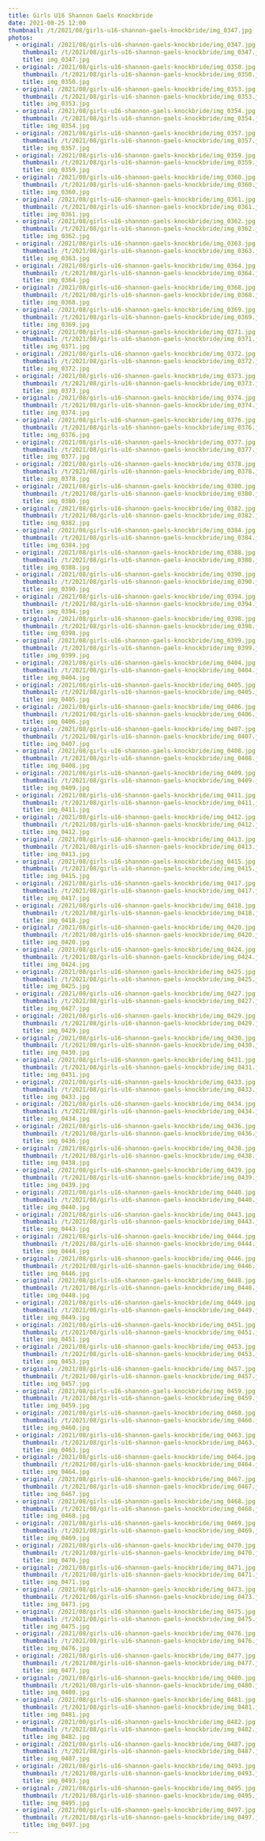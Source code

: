```yaml
---
title: Girls U16 Shannon Gaels Knockbride
date: 2021-08-25 12:00
thumbnail: /t/2021/08/girls-u16-shannon-gaels-knockbride/img_0347.jpg
photos:
  - original: /2021/08/girls-u16-shannon-gaels-knockbride/img_0347.jpg
    thumbnail: /t/2021/08/girls-u16-shannon-gaels-knockbride/img_0347.jpg
    title: img_0347.jpg
  - original: /2021/08/girls-u16-shannon-gaels-knockbride/img_0350.jpg
    thumbnail: /t/2021/08/girls-u16-shannon-gaels-knockbride/img_0350.jpg
    title: img_0350.jpg
  - original: /2021/08/girls-u16-shannon-gaels-knockbride/img_0353.jpg
    thumbnail: /t/2021/08/girls-u16-shannon-gaels-knockbride/img_0353.jpg
    title: img_0353.jpg
  - original: /2021/08/girls-u16-shannon-gaels-knockbride/img_0354.jpg
    thumbnail: /t/2021/08/girls-u16-shannon-gaels-knockbride/img_0354.jpg
    title: img_0354.jpg
  - original: /2021/08/girls-u16-shannon-gaels-knockbride/img_0357.jpg
    thumbnail: /t/2021/08/girls-u16-shannon-gaels-knockbride/img_0357.jpg
    title: img_0357.jpg
  - original: /2021/08/girls-u16-shannon-gaels-knockbride/img_0359.jpg
    thumbnail: /t/2021/08/girls-u16-shannon-gaels-knockbride/img_0359.jpg
    title: img_0359.jpg
  - original: /2021/08/girls-u16-shannon-gaels-knockbride/img_0360.jpg
    thumbnail: /t/2021/08/girls-u16-shannon-gaels-knockbride/img_0360.jpg
    title: img_0360.jpg
  - original: /2021/08/girls-u16-shannon-gaels-knockbride/img_0361.jpg
    thumbnail: /t/2021/08/girls-u16-shannon-gaels-knockbride/img_0361.jpg
    title: img_0361.jpg
  - original: /2021/08/girls-u16-shannon-gaels-knockbride/img_0362.jpg
    thumbnail: /t/2021/08/girls-u16-shannon-gaels-knockbride/img_0362.jpg
    title: img_0362.jpg
  - original: /2021/08/girls-u16-shannon-gaels-knockbride/img_0363.jpg
    thumbnail: /t/2021/08/girls-u16-shannon-gaels-knockbride/img_0363.jpg
    title: img_0363.jpg
  - original: /2021/08/girls-u16-shannon-gaels-knockbride/img_0364.jpg
    thumbnail: /t/2021/08/girls-u16-shannon-gaels-knockbride/img_0364.jpg
    title: img_0364.jpg
  - original: /2021/08/girls-u16-shannon-gaels-knockbride/img_0368.jpg
    thumbnail: /t/2021/08/girls-u16-shannon-gaels-knockbride/img_0368.jpg
    title: img_0368.jpg
  - original: /2021/08/girls-u16-shannon-gaels-knockbride/img_0369.jpg
    thumbnail: /t/2021/08/girls-u16-shannon-gaels-knockbride/img_0369.jpg
    title: img_0369.jpg
  - original: /2021/08/girls-u16-shannon-gaels-knockbride/img_0371.jpg
    thumbnail: /t/2021/08/girls-u16-shannon-gaels-knockbride/img_0371.jpg
    title: img_0371.jpg
  - original: /2021/08/girls-u16-shannon-gaels-knockbride/img_0372.jpg
    thumbnail: /t/2021/08/girls-u16-shannon-gaels-knockbride/img_0372.jpg
    title: img_0372.jpg
  - original: /2021/08/girls-u16-shannon-gaels-knockbride/img_0373.jpg
    thumbnail: /t/2021/08/girls-u16-shannon-gaels-knockbride/img_0373.jpg
    title: img_0373.jpg
  - original: /2021/08/girls-u16-shannon-gaels-knockbride/img_0374.jpg
    thumbnail: /t/2021/08/girls-u16-shannon-gaels-knockbride/img_0374.jpg
    title: img_0374.jpg
  - original: /2021/08/girls-u16-shannon-gaels-knockbride/img_0376.jpg
    thumbnail: /t/2021/08/girls-u16-shannon-gaels-knockbride/img_0376.jpg
    title: img_0376.jpg
  - original: /2021/08/girls-u16-shannon-gaels-knockbride/img_0377.jpg
    thumbnail: /t/2021/08/girls-u16-shannon-gaels-knockbride/img_0377.jpg
    title: img_0377.jpg
  - original: /2021/08/girls-u16-shannon-gaels-knockbride/img_0378.jpg
    thumbnail: /t/2021/08/girls-u16-shannon-gaels-knockbride/img_0378.jpg
    title: img_0378.jpg
  - original: /2021/08/girls-u16-shannon-gaels-knockbride/img_0380.jpg
    thumbnail: /t/2021/08/girls-u16-shannon-gaels-knockbride/img_0380.jpg
    title: img_0380.jpg
  - original: /2021/08/girls-u16-shannon-gaels-knockbride/img_0382.jpg
    thumbnail: /t/2021/08/girls-u16-shannon-gaels-knockbride/img_0382.jpg
    title: img_0382.jpg
  - original: /2021/08/girls-u16-shannon-gaels-knockbride/img_0384.jpg
    thumbnail: /t/2021/08/girls-u16-shannon-gaels-knockbride/img_0384.jpg
    title: img_0384.jpg
  - original: /2021/08/girls-u16-shannon-gaels-knockbride/img_0388.jpg
    thumbnail: /t/2021/08/girls-u16-shannon-gaels-knockbride/img_0388.jpg
    title: img_0388.jpg
  - original: /2021/08/girls-u16-shannon-gaels-knockbride/img_0390.jpg
    thumbnail: /t/2021/08/girls-u16-shannon-gaels-knockbride/img_0390.jpg
    title: img_0390.jpg
  - original: /2021/08/girls-u16-shannon-gaels-knockbride/img_0394.jpg
    thumbnail: /t/2021/08/girls-u16-shannon-gaels-knockbride/img_0394.jpg
    title: img_0394.jpg
  - original: /2021/08/girls-u16-shannon-gaels-knockbride/img_0398.jpg
    thumbnail: /t/2021/08/girls-u16-shannon-gaels-knockbride/img_0398.jpg
    title: img_0398.jpg
  - original: /2021/08/girls-u16-shannon-gaels-knockbride/img_0399.jpg
    thumbnail: /t/2021/08/girls-u16-shannon-gaels-knockbride/img_0399.jpg
    title: img_0399.jpg
  - original: /2021/08/girls-u16-shannon-gaels-knockbride/img_0404.jpg
    thumbnail: /t/2021/08/girls-u16-shannon-gaels-knockbride/img_0404.jpg
    title: img_0404.jpg
  - original: /2021/08/girls-u16-shannon-gaels-knockbride/img_0405.jpg
    thumbnail: /t/2021/08/girls-u16-shannon-gaels-knockbride/img_0405.jpg
    title: img_0405.jpg
  - original: /2021/08/girls-u16-shannon-gaels-knockbride/img_0406.jpg
    thumbnail: /t/2021/08/girls-u16-shannon-gaels-knockbride/img_0406.jpg
    title: img_0406.jpg
  - original: /2021/08/girls-u16-shannon-gaels-knockbride/img_0407.jpg
    thumbnail: /t/2021/08/girls-u16-shannon-gaels-knockbride/img_0407.jpg
    title: img_0407.jpg
  - original: /2021/08/girls-u16-shannon-gaels-knockbride/img_0408.jpg
    thumbnail: /t/2021/08/girls-u16-shannon-gaels-knockbride/img_0408.jpg
    title: img_0408.jpg
  - original: /2021/08/girls-u16-shannon-gaels-knockbride/img_0409.jpg
    thumbnail: /t/2021/08/girls-u16-shannon-gaels-knockbride/img_0409.jpg
    title: img_0409.jpg
  - original: /2021/08/girls-u16-shannon-gaels-knockbride/img_0411.jpg
    thumbnail: /t/2021/08/girls-u16-shannon-gaels-knockbride/img_0411.jpg
    title: img_0411.jpg
  - original: /2021/08/girls-u16-shannon-gaels-knockbride/img_0412.jpg
    thumbnail: /t/2021/08/girls-u16-shannon-gaels-knockbride/img_0412.jpg
    title: img_0412.jpg
  - original: /2021/08/girls-u16-shannon-gaels-knockbride/img_0413.jpg
    thumbnail: /t/2021/08/girls-u16-shannon-gaels-knockbride/img_0413.jpg
    title: img_0413.jpg
  - original: /2021/08/girls-u16-shannon-gaels-knockbride/img_0415.jpg
    thumbnail: /t/2021/08/girls-u16-shannon-gaels-knockbride/img_0415.jpg
    title: img_0415.jpg
  - original: /2021/08/girls-u16-shannon-gaels-knockbride/img_0417.jpg
    thumbnail: /t/2021/08/girls-u16-shannon-gaels-knockbride/img_0417.jpg
    title: img_0417.jpg
  - original: /2021/08/girls-u16-shannon-gaels-knockbride/img_0418.jpg
    thumbnail: /t/2021/08/girls-u16-shannon-gaels-knockbride/img_0418.jpg
    title: img_0418.jpg
  - original: /2021/08/girls-u16-shannon-gaels-knockbride/img_0420.jpg
    thumbnail: /t/2021/08/girls-u16-shannon-gaels-knockbride/img_0420.jpg
    title: img_0420.jpg
  - original: /2021/08/girls-u16-shannon-gaels-knockbride/img_0424.jpg
    thumbnail: /t/2021/08/girls-u16-shannon-gaels-knockbride/img_0424.jpg
    title: img_0424.jpg
  - original: /2021/08/girls-u16-shannon-gaels-knockbride/img_0425.jpg
    thumbnail: /t/2021/08/girls-u16-shannon-gaels-knockbride/img_0425.jpg
    title: img_0425.jpg
  - original: /2021/08/girls-u16-shannon-gaels-knockbride/img_0427.jpg
    thumbnail: /t/2021/08/girls-u16-shannon-gaels-knockbride/img_0427.jpg
    title: img_0427.jpg
  - original: /2021/08/girls-u16-shannon-gaels-knockbride/img_0429.jpg
    thumbnail: /t/2021/08/girls-u16-shannon-gaels-knockbride/img_0429.jpg
    title: img_0429.jpg
  - original: /2021/08/girls-u16-shannon-gaels-knockbride/img_0430.jpg
    thumbnail: /t/2021/08/girls-u16-shannon-gaels-knockbride/img_0430.jpg
    title: img_0430.jpg
  - original: /2021/08/girls-u16-shannon-gaels-knockbride/img_0431.jpg
    thumbnail: /t/2021/08/girls-u16-shannon-gaels-knockbride/img_0431.jpg
    title: img_0431.jpg
  - original: /2021/08/girls-u16-shannon-gaels-knockbride/img_0433.jpg
    thumbnail: /t/2021/08/girls-u16-shannon-gaels-knockbride/img_0433.jpg
    title: img_0433.jpg
  - original: /2021/08/girls-u16-shannon-gaels-knockbride/img_0434.jpg
    thumbnail: /t/2021/08/girls-u16-shannon-gaels-knockbride/img_0434.jpg
    title: img_0434.jpg
  - original: /2021/08/girls-u16-shannon-gaels-knockbride/img_0436.jpg
    thumbnail: /t/2021/08/girls-u16-shannon-gaels-knockbride/img_0436.jpg
    title: img_0436.jpg
  - original: /2021/08/girls-u16-shannon-gaels-knockbride/img_0438.jpg
    thumbnail: /t/2021/08/girls-u16-shannon-gaels-knockbride/img_0438.jpg
    title: img_0438.jpg
  - original: /2021/08/girls-u16-shannon-gaels-knockbride/img_0439.jpg
    thumbnail: /t/2021/08/girls-u16-shannon-gaels-knockbride/img_0439.jpg
    title: img_0439.jpg
  - original: /2021/08/girls-u16-shannon-gaels-knockbride/img_0440.jpg
    thumbnail: /t/2021/08/girls-u16-shannon-gaels-knockbride/img_0440.jpg
    title: img_0440.jpg
  - original: /2021/08/girls-u16-shannon-gaels-knockbride/img_0443.jpg
    thumbnail: /t/2021/08/girls-u16-shannon-gaels-knockbride/img_0443.jpg
    title: img_0443.jpg
  - original: /2021/08/girls-u16-shannon-gaels-knockbride/img_0444.jpg
    thumbnail: /t/2021/08/girls-u16-shannon-gaels-knockbride/img_0444.jpg
    title: img_0444.jpg
  - original: /2021/08/girls-u16-shannon-gaels-knockbride/img_0446.jpg
    thumbnail: /t/2021/08/girls-u16-shannon-gaels-knockbride/img_0446.jpg
    title: img_0446.jpg
  - original: /2021/08/girls-u16-shannon-gaels-knockbride/img_0448.jpg
    thumbnail: /t/2021/08/girls-u16-shannon-gaels-knockbride/img_0448.jpg
    title: img_0448.jpg
  - original: /2021/08/girls-u16-shannon-gaels-knockbride/img_0449.jpg
    thumbnail: /t/2021/08/girls-u16-shannon-gaels-knockbride/img_0449.jpg
    title: img_0449.jpg
  - original: /2021/08/girls-u16-shannon-gaels-knockbride/img_0451.jpg
    thumbnail: /t/2021/08/girls-u16-shannon-gaels-knockbride/img_0451.jpg
    title: img_0451.jpg
  - original: /2021/08/girls-u16-shannon-gaels-knockbride/img_0453.jpg
    thumbnail: /t/2021/08/girls-u16-shannon-gaels-knockbride/img_0453.jpg
    title: img_0453.jpg
  - original: /2021/08/girls-u16-shannon-gaels-knockbride/img_0457.jpg
    thumbnail: /t/2021/08/girls-u16-shannon-gaels-knockbride/img_0457.jpg
    title: img_0457.jpg
  - original: /2021/08/girls-u16-shannon-gaels-knockbride/img_0459.jpg
    thumbnail: /t/2021/08/girls-u16-shannon-gaels-knockbride/img_0459.jpg
    title: img_0459.jpg
  - original: /2021/08/girls-u16-shannon-gaels-knockbride/img_0460.jpg
    thumbnail: /t/2021/08/girls-u16-shannon-gaels-knockbride/img_0460.jpg
    title: img_0460.jpg
  - original: /2021/08/girls-u16-shannon-gaels-knockbride/img_0463.jpg
    thumbnail: /t/2021/08/girls-u16-shannon-gaels-knockbride/img_0463.jpg
    title: img_0463.jpg
  - original: /2021/08/girls-u16-shannon-gaels-knockbride/img_0464.jpg
    thumbnail: /t/2021/08/girls-u16-shannon-gaels-knockbride/img_0464.jpg
    title: img_0464.jpg
  - original: /2021/08/girls-u16-shannon-gaels-knockbride/img_0467.jpg
    thumbnail: /t/2021/08/girls-u16-shannon-gaels-knockbride/img_0467.jpg
    title: img_0467.jpg
  - original: /2021/08/girls-u16-shannon-gaels-knockbride/img_0468.jpg
    thumbnail: /t/2021/08/girls-u16-shannon-gaels-knockbride/img_0468.jpg
    title: img_0468.jpg
  - original: /2021/08/girls-u16-shannon-gaels-knockbride/img_0469.jpg
    thumbnail: /t/2021/08/girls-u16-shannon-gaels-knockbride/img_0469.jpg
    title: img_0469.jpg
  - original: /2021/08/girls-u16-shannon-gaels-knockbride/img_0470.jpg
    thumbnail: /t/2021/08/girls-u16-shannon-gaels-knockbride/img_0470.jpg
    title: img_0470.jpg
  - original: /2021/08/girls-u16-shannon-gaels-knockbride/img_0471.jpg
    thumbnail: /t/2021/08/girls-u16-shannon-gaels-knockbride/img_0471.jpg
    title: img_0471.jpg
  - original: /2021/08/girls-u16-shannon-gaels-knockbride/img_0473.jpg
    thumbnail: /t/2021/08/girls-u16-shannon-gaels-knockbride/img_0473.jpg
    title: img_0473.jpg
  - original: /2021/08/girls-u16-shannon-gaels-knockbride/img_0475.jpg
    thumbnail: /t/2021/08/girls-u16-shannon-gaels-knockbride/img_0475.jpg
    title: img_0475.jpg
  - original: /2021/08/girls-u16-shannon-gaels-knockbride/img_0476.jpg
    thumbnail: /t/2021/08/girls-u16-shannon-gaels-knockbride/img_0476.jpg
    title: img_0476.jpg
  - original: /2021/08/girls-u16-shannon-gaels-knockbride/img_0477.jpg
    thumbnail: /t/2021/08/girls-u16-shannon-gaels-knockbride/img_0477.jpg
    title: img_0477.jpg
  - original: /2021/08/girls-u16-shannon-gaels-knockbride/img_0480.jpg
    thumbnail: /t/2021/08/girls-u16-shannon-gaels-knockbride/img_0480.jpg
    title: img_0480.jpg
  - original: /2021/08/girls-u16-shannon-gaels-knockbride/img_0481.jpg
    thumbnail: /t/2021/08/girls-u16-shannon-gaels-knockbride/img_0481.jpg
    title: img_0481.jpg
  - original: /2021/08/girls-u16-shannon-gaels-knockbride/img_0482.jpg
    thumbnail: /t/2021/08/girls-u16-shannon-gaels-knockbride/img_0482.jpg
    title: img_0482.jpg
  - original: /2021/08/girls-u16-shannon-gaels-knockbride/img_0487.jpg
    thumbnail: /t/2021/08/girls-u16-shannon-gaels-knockbride/img_0487.jpg
    title: img_0487.jpg
  - original: /2021/08/girls-u16-shannon-gaels-knockbride/img_0493.jpg
    thumbnail: /t/2021/08/girls-u16-shannon-gaels-knockbride/img_0493.jpg
    title: img_0493.jpg
  - original: /2021/08/girls-u16-shannon-gaels-knockbride/img_0495.jpg
    thumbnail: /t/2021/08/girls-u16-shannon-gaels-knockbride/img_0495.jpg
    title: img_0495.jpg
  - original: /2021/08/girls-u16-shannon-gaels-knockbride/img_0497.jpg
    thumbnail: /t/2021/08/girls-u16-shannon-gaels-knockbride/img_0497.jpg
    title: img_0497.jpg
---
```

